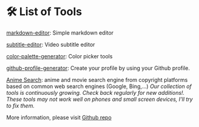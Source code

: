 # 🛠️ List of Tools
 [markdown-editor](https://scriptum.free.nf/markdown-editor/): Simple markdown editor

 [subtitle-editor](https://scriptum.free.nf/subtitle-editor/): Video subtitle editor

 [color-palette-generator](https://scriptum.free.nf/color-palette-generator/): Color picker tools
 
 [github-profile-generator](https://marksite.free.nf/profile/github/v1/): Create your profile by using your Github profile.

[Anime Search](https://scriptum.free.nf/anime-search/): anime and movie search engine from copyright platforms based on common web search engines (Google, Bing,...)
*Our collection of tools is continuously growing. Check back regularly for new additions!. These tools may not work well on phones and small screen devices, I'll try to fix them.* 

More information, please visit [Github repo](https://github.com/nguyenhhoa03/dev-tools)
